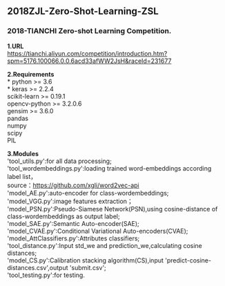 ## 2018ZJL-Zero-Shot-Learning-ZSL
### 2018-TIANCHI Zero-shot Learning Competition.

**1.URL**  
https://tianchi.aliyun.com/competition/introduction.htm?spm=5176.100066.0.0.6acd33afWW2JsH&raceId=231677

**2.Requirements**  
    * python >= 3.6  
    * keras >= 2.2.4  
    scikit-learn >= 0.19.1  
    opencv-python >= 3.2.0.6  
    gensim >= 3.6.0  
    pandas  
    numpy  
    scipy  
    PIL  

**3.Modules**  
    'tool_utils.py':for all data processing;  
    'tool_wordembeddings.py':loading trained word-embeddings according label list，  
        source：https://github.com/xgli/word2vec-api  
    'model_AE.py':auto-encoder for class-wordembeddings;  
    'model_VGG.py':image features extraction；  
    'model_PSN.py':Pseudo-Siamese Network(PSN),using cosine-distance of class-wordembeddings as output label;  
    'model_SAE.py':Semantic Auto-encoder(SAE);  
    'model_CVAE.py':Conditional Variational Auto-encoders(CVAE);  
    'model_AttClassifiers.py':Attributes classifiers;  
    'tool_distance.py':Input std_we and prediction_we,calculating cosine distances;  
    'model_CS.py':Calibration stacking algorithm(CS),input 'predict-cosine-distances.csv',output 'submit.csv';  
    'tool_testing.py':for testing.  
    
    
    

